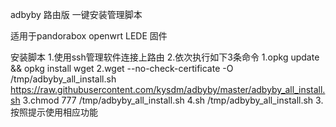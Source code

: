 adbyby 路由版 一键安装管理脚本

适用于pandorabox openwrt LEDE 固件

安装脚本
1.使用ssh管理软件连接上路由
2.依次执行如下3条命令
     1.opkg update && opkg install wget
     2.wget --no-check-certificate -O /tmp/adbyby_all_install.sh https://raw.githubusercontent.com/kysdm/adbyby/master/adbyby_all_install.sh
     3.chmod 777 /tmp/adbyby_all_install.sh
     4.sh /tmp/adbyby_all_install.sh
3.按照提示使用相应功能

